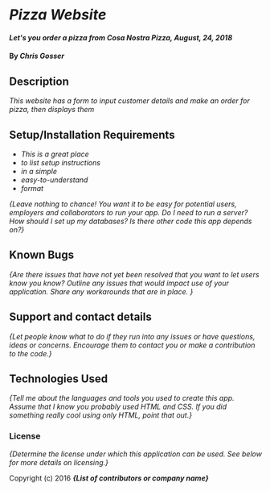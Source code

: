 # _Pizza Website_

#### _Let's you order a pizza from Cosa Nostra Pizza, August, 24, 2018_

#### By _**Chris Gosser**_

## Description

_This website has a form to input customer details and make an order for pizza, then displays them_

## Setup/Installation Requirements

* _This is a great place_
* _to list setup instructions_
* _in a simple_
* _easy-to-understand_
* _format_

_{Leave nothing to chance! You want it to be easy for potential users, employers and collaborators to run your app. Do I need to run a server? How should I set up my databases? Is there other code this app depends on?}_

## Known Bugs

_{Are there issues that have not yet been resolved that you want to let users know you know?  Outline any issues that would impact use of your application.  Share any workarounds that are in place. }_

## Support and contact details

_{Let people know what to do if they run into any issues or have questions, ideas or concerns.  Encourage them to contact you or make a contribution to the code.}_

## Technologies Used

_{Tell me about the languages and tools you used to create this app. Assume that I know you probably used HTML and CSS. If you did something really cool using only HTML, point that out.}_

### License

*{Determine the license under which this application can be used.  See below for more details on licensing.}*

Copyright (c) 2016 **_{List of contributors or company name}_**
